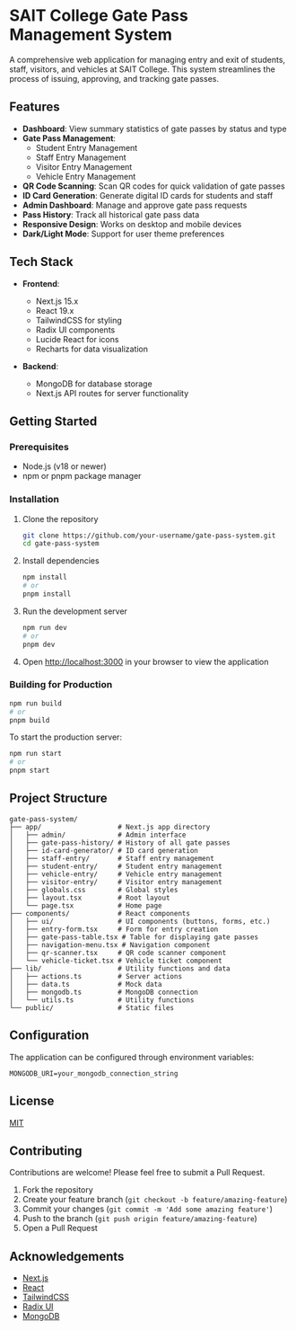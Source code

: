 # SAIT College Gate Pass Management System

A comprehensive web application for managing entry and exit of students, staff, visitors, and vehicles at SAIT College. This system streamlines the process of issuing, approving, and tracking gate passes.

## Features

- **Dashboard**: View summary statistics of gate passes by status and type
- **Gate Pass Management**:
  - Student Entry Management
  - Staff Entry Management 
  - Visitor Entry Management
  - Vehicle Entry Management
- **QR Code Scanning**: Scan QR codes for quick validation of gate passes
- **ID Card Generation**: Generate digital ID cards for students and staff
- **Admin Dashboard**: Manage and approve gate pass requests
- **Pass History**: Track all historical gate pass data
- **Responsive Design**: Works on desktop and mobile devices
- **Dark/Light Mode**: Support for user theme preferences

## Tech Stack

- **Frontend**: 
  - Next.js 15.x
  - React 19.x
  - TailwindCSS for styling
  - Radix UI components
  - Lucide React for icons
  - Recharts for data visualization

- **Backend**:
  - MongoDB for database storage
  - Next.js API routes for server functionality

## Getting Started

### Prerequisites

- Node.js (v18 or newer)
- npm or pnpm package manager

### Installation

1. Clone the repository
   ```bash
   git clone https://github.com/your-username/gate-pass-system.git
   cd gate-pass-system
   ```

2. Install dependencies
   ```bash
   npm install
   # or
   pnpm install
   ```

3. Run the development server
   ```bash
   npm run dev
   # or
   pnpm dev
   ```

4. Open [http://localhost:3000](http://localhost:3000) in your browser to view the application

### Building for Production

```bash
npm run build
# or
pnpm build
```

To start the production server:

```bash
npm run start
# or
pnpm start
```

## Project Structure

```
gate-pass-system/
├── app/                   # Next.js app directory
│   ├── admin/             # Admin interface
│   ├── gate-pass-history/ # History of all gate passes
│   ├── id-card-generator/ # ID card generation
│   ├── staff-entry/       # Staff entry management
│   ├── student-entry/     # Student entry management
│   ├── vehicle-entry/     # Vehicle entry management
│   ├── visitor-entry/     # Visitor entry management
│   ├── globals.css        # Global styles
│   ├── layout.tsx         # Root layout
│   └── page.tsx           # Home page
├── components/            # React components
│   ├── ui/                # UI components (buttons, forms, etc.)
│   ├── entry-form.tsx     # Form for entry creation
│   ├── gate-pass-table.tsx # Table for displaying gate passes
│   ├── navigation-menu.tsx # Navigation component
│   ├── qr-scanner.tsx     # QR code scanner component
│   └── vehicle-ticket.tsx # Vehicle ticket component
├── lib/                   # Utility functions and data
│   ├── actions.ts         # Server actions
│   ├── data.ts            # Mock data
│   ├── mongodb.ts         # MongoDB connection
│   └── utils.ts           # Utility functions
└── public/                # Static files
```

## Configuration

The application can be configured through environment variables:

```
MONGODB_URI=your_mongodb_connection_string
```

## License

[MIT](LICENSE)

## Contributing

Contributions are welcome! Please feel free to submit a Pull Request.

1. Fork the repository
2. Create your feature branch (`git checkout -b feature/amazing-feature`)
3. Commit your changes (`git commit -m 'Add some amazing feature'`)
4. Push to the branch (`git push origin feature/amazing-feature`)
5. Open a Pull Request

## Acknowledgements

- [Next.js](https://nextjs.org/)
- [React](https://reactjs.org/)
- [TailwindCSS](https://tailwindcss.com/)
- [Radix UI](https://www.radix-ui.com/)
- [MongoDB](https://www.mongodb.com/)
